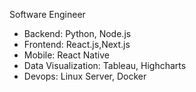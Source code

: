 Software Engineer

- Backend: Python, Node.js
- Frontend: React.js,Next.js
- Mobile: React Native
- Data Visualization: Tableau, Highcharts
- Devops: Linux Server, Docker

